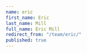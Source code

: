 ```yaml
---
name: eric
first_name: Eric
last_name: Mill
full_name: Eric Mill
redirect_from: "/team/eric/"
published: true
---
```



